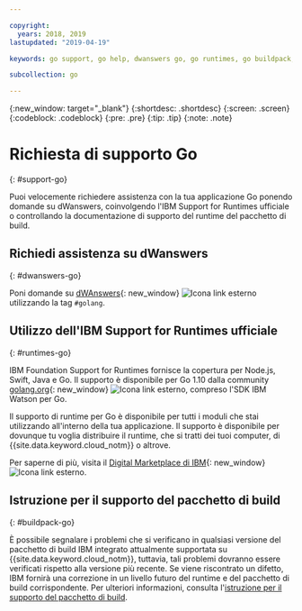 ```yaml
---

copyright:
  years: 2018, 2019
lastupdated: "2019-04-19"

keywords: go support, go help, dwanswers go, go runtimes, go buildpack, ibm support go, foundation support go, runtime support

subcollection: go

---
```


{:new_window: target="_blank"}
{:shortdesc: .shortdesc}
{:screen: .screen}
{:codeblock: .codeblock}
{:pre: .pre}
{:tip: .tip}
{:note: .note}

# Richiesta di supporto Go
{: #support-go}

Puoi velocemente richiedere assistenza con la tua applicazione Go ponendo domande su dWanswers, coinvolgendo l'IBM Support for Runtimes ufficiale o controllando la documentazione di supporto del runtime del pacchetto di build.

## Richiedi assistenza su dWanswers
{: #dwanswers-go}

Poni domande su [dWAnswers](https://developer.ibm.com/answers/topics/golang.html){: new_window} ![Icona link esterno](../icons/launch-glyph.svg "Icona link esterno") utilizzando la tag `#golang`.

## Utilizzo dell'IBM Support for Runtimes ufficiale
{: #runtimes-go}

IBM Foundation Support for Runtimes fornisce la copertura per Node.js, Swift, Java e Go. Il supporto è disponibile per Go 1.10 dalla community [golang.org](https://golang.org/){: new_window} ![Icona link esterno](../icons/launch-glyph.svg "Icona link esterno"), compreso l'SDK IBM Watson per Go. 

Il supporto di runtime per Go è disponibile per tutti i moduli che stai utilizzando all'interno della tua applicazione. Il supporto è disponibile per dovunque tu voglia distribuire il runtime, che si tratti dei tuoi computer, di {{site.data.keyword.cloud_notm}} o altrove.

Per saperne di più, visita il [Digital Marketplace di IBM](https://www.ibm.com/cloud/support-for-runtimes){: new_window} ![Icona link esterno](../icons/launch-glyph.svg "Icona link esterno").

## Istruzione per il supporto del pacchetto di build
{: #buildpack-go}

È possibile segnalare i problemi che si verificano in qualsiasi versione del pacchetto di build IBM integrato attualmente supportata su {{site.data.keyword.cloud_notm}}, tuttavia, tali problemi dovranno essere verificati rispetto alla versione più recente. Se viene riscontrato un difetto, IBM fornirà una correzione in un livello futuro del runtime e del pacchetto di build corrispondente. Per ulteriori informazioni, consulta l'[istruzione per il supporto del pacchetto di build](/docs/runtimes-common?topic=runtimes-common-buildpack_support_statement).
